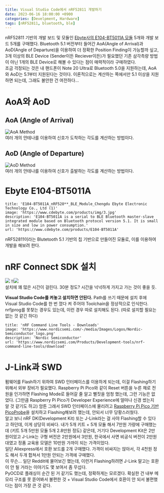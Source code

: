 ```yaml
---
title: Visual Studio Code에서 nRF52811 개발하기
date: 2023-06-16 18:00:00 +0900
categories: [Develpment, Hardware]
tags: [nRF52811, bluetooth, ble]
---
```

nRF52811 기반의 개발 보드 및 모듈인 [Ebyte사의 E104-BT5011A 모듈](https://www.cdebyte.com/products/E104-BT5011A) 5개와 개발 보드 5개를 구매했다. Bluetooth 5.1 버전부터 들어간 AoA(Angle of Arrival)과 AoD(Angle of Departure)을 이용하여 더 정확한 Position Finding이 가능할까 싶고, 3개 이상의 BLE Device (Sender이든 Reciever이든)가 필요했던 기존 삼각측량 방법이 아닌 1개의 BLE Device로 해볼 수 있다는 점이 매력적이라 구매하였다.  
조금 걱정되는 것은 내 핸드폰이 Note 20 Ultra로 Bluetooth 5.0을 지원하는데, AoA와 AoD는 5.1부터 지원된다는 것이다. 이론적으로는 계산하는 쪽에서만 5.1 이상을 지원하면 되는데, 그래도 불안한 건 여전하다...
# AoA와 AoD
## AoA (Angle of Arrival)
![AoA Method](Pasted%20image%2020230616155915.png)  
여러 개의 안테나를 이용하여 신호가 도착하는 각도를 계산하는 방법이다.
## AoD (Angle of Departure)
![AoD Method](Pasted%20image%2020230616160405.png)  
여러 개의 안테나를 이용하여 신호가 출발하는 각도를 계산하는 방법이다.
# Ebyte E104-BT5011A
```embed
title: 'E104-BT5011A_nRF528**_BLE_Module_Chengdu Ebyte Electronic Technology Co., Ltd (1)'
image: 'https://www.cdebyte.com/products/img/3.jpg'
description: 'E104-BT5011A is a serial to BLE Bluetooth master-slave integrated module based on Bluetooth protocol version 5.1. It is small in size and low in power consumption.'
url: 'https://www.cdebyte.com/products/E104-BT5011A'
```
nRF52811이라는 Blutetooth 5.1 기반의 칩 기반으로 만들어진 모듈로, 이를 이용하여 개발을 해보려 한다.
# nRF Connect SDK 설치
![](Pasted%20image%2020230616165134.png)
!!![](Pasted%20image%2020230616165144.png)  
설치에 꽤 많은 시간이 걸린다. 30분 정도? 시간을 넉넉하게 가지고 가는 것이 좋을 듯.

**Visual Studio Code를 켜놓고 설치하면 안된다.** Path를 쓰기 때문에 설치 후에 Visual Studio Code를 한 번 껐다 켜 주어야 Toolchain을 정상적으로 인식한다. nrfjprog를 못찾는 경우도 있는데, 이런 경우 따로 설치해도 된다. (따로 설치할 필요는 없는 것 같긴 하다)

```embed
title: 'nRF Command Line Tools - Downloads'
image: 'https://www.nordicsemi.com/-/media/Images/Logos/Nordic-Semiconductor_logo.png'
description: 'Nordic Semiconductor'
url: 'https://www.nordicsemi.com/Products/Development-tools/nrf-command-line-tools/download'
```

# J-Link과 SWD
펌웨어를 Flash하기 위하여 SWD 인터페이스를 이용하게 되는데, 이걸 Flashing하기 위해서 외부 장비가 필요했다. Raspberry Pi Pico와 같이 Reset 버튼을 누른 채로 전원을 인가하면 Flashing Mode로 들어갈 줄 알고 뻘짓을 엄청 했는데, 그런 기능은 없었다. (그만큼 Raspberry Pi Pico가 Developer Experience에 얼마나 신경 썼는지 알 것 같기도 하고) 암튼 그래서 SWD 인터페이스에 물리려고 [Raspberry Pi Pico 기반 PicoProbe](https://github.com/raspberrypi/picoprobe)을 설치하고 Flashing해보려 했는데, 안되서 너무 당황스러웠다.  
알고 보니 nRF DK(Development Kit) 또는 J-Link라는 걸 사야 Flashing할 수 있다고 하던데, 이게 상당히 비싸다. 내가 5개 키트 + 5개 모듈 해서 7만원 가량에 구매했는데 (키트 5개 5만원 모듈 5개 2.8만원 정도) 같은데, 거기다 Development Kit은 2만원이었고 J-Link는 구형 버전은 2만원에서 3만원, 한국에서 사면 비공식 버전이 2만원 대였고 정품 교육용 모델은 10만원 가까이 되는 가격이었다.  
일단 Aliexpress에서 호환 보드를 2개 구매했다. 가격이 비싸지는 않아서, 각 4천원 정도 해서 두개 합쳐서 1만원 안되는 가격에 구매했다.  
이 무슨... 일단 Reddit에 물어보긴 했는데, 이런거 Flashing하려면 J-Link 말고는 호환이 안 될 거라는 이야기도 몇 보여서 좀 무섭다.  
PyOCD로 플래싱이 순간 된 거 같기도 했는데, 정확하게는 모르겠다. 확실한 건 내부 메모리 구조를 못 뜯어봐서 불편한 것 + Visual Studio Code에서 호환이 안 되서 불편했다는 점이 가장 큰 것 같다.